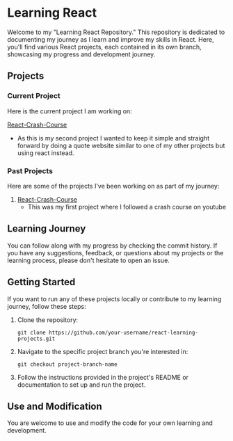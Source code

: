 # Learning React

Welcome to my "Learning React Repository." This repository is dedicated to documenting my journey as I learn and improve my skills in React. Here, you'll find various React projects, each contained in its own branch, showcasing my progress and development journey.

## Projects

### Current Project
Here is the current project I am working on:

[React-Crash-Course](https://github.com/khowellmobile/Learning-React.js/tree/React-Course)
  - As this is my second project I wanted to keep it simple and straight forward by doing a quote website similar to one of my other projects but using react instead.

### Past Projects
Here are some of the projects I've been working on as part of my journey:

1. [React-Crash-Course](https://github.com/khowellmobile/Learning-React.js/tree/React-Course)
   - This was my first project where I followed a crash course on youtube

## Learning Journey

You can follow along with my progress by checking the commit history. If you have any suggestions, feedback, or questions about my projects or the learning process, please don't hesitate to open an issue.

## Getting Started

If you want to run any of these projects locally or contribute to my learning journey, follow these steps:

1. Clone the repository:
   ```
   git clone https://github.com/your-username/react-learning-projects.git
   ```

2. Navigate to the specific project branch you're interested in:
   ```
   git checkout project-branch-name
   ```

3. Follow the instructions provided in the project's README or documentation to set up and run the project.

## Use and Modification
You are welcome to use and modify the code for your own learning and development.

